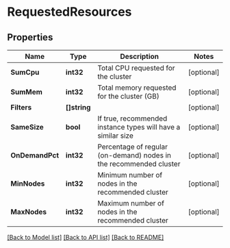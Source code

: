 # RequestedResources

## Properties

Name | Type | Description | Notes
------------ | ------------- | ------------- | -------------
**SumCpu** | **int32** | Total CPU requested for the cluster | [optional] 
**SumMem** | **int32** | Total memory requested for the cluster (GB) | [optional] 
**Filters** | **[]string** |  | [optional] 
**SameSize** | **bool** | If true, recommended instance types will have a similar size | [optional] 
**OnDemandPct** | **int32** | Percentage of regular (on-demand) nodes in the recommended cluster | [optional] 
**MinNodes** | **int32** | Minimum number of nodes in the recommended cluster | [optional] 
**MaxNodes** | **int32** | Maximum number of nodes in the recommended cluster | [optional] 

[[Back to Model list]](../README.md#documentation-for-models) [[Back to API list]](../README.md#documentation-for-api-endpoints) [[Back to README]](../README.md)


